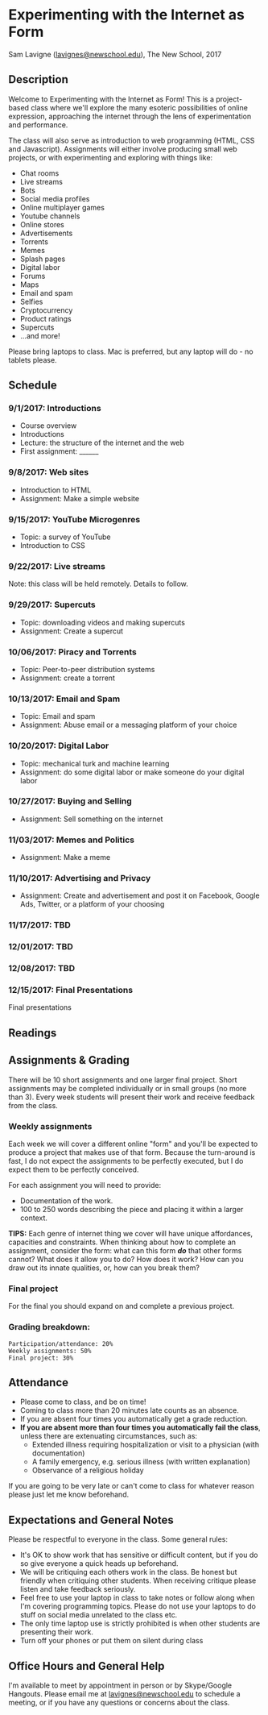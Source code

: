 # Experimenting with the Internet as Form

Sam Lavigne (lavignes@newschool.edu), The New School, 2017 

## Description

Welcome to Experimenting with the Internet as Form! This is a project-based class where we'll explore the many esoteric possibilities of online expression, approaching the internet through the lens of experimentation and performance.

The class will also serve as introduction to web programming (HTML, CSS and Javascript). Assignments will either involve producing small web projects, or with experimenting and exploring with things like:

* Chat rooms
* Live streams
* Bots
* Social media profiles
* Online multiplayer games
* Youtube channels
* Online stores
* Advertisements
* Torrents
* Memes
* Splash pages
* Digital labor
* Forums
* Maps
* Email and spam
* Selfies
* Cryptocurrency
* Product ratings
* Supercuts
* ...and more!

Please bring laptops to class. Mac is preferred, but any laptop will do - no tablets please.

## Schedule

### 9/1/2017: Introductions

* Course overview
* Introductions
* Lecture: the structure of the internet and the web
* First assignment: ______


### 9/8/2017: Web sites

* Introduction to HTML
* Assignment: Make a simple website


### 9/15/2017: YouTube Microgenres

* Topic: a survey of YouTube
* Introduction to CSS


### 9/22/2017: Live streams

Note: this class will be held remotely. Details to follow.


### 9/29/2017: Supercuts

* Topic: downloading videos and making supercuts
* Assignment: Create a supercut


### 10/06/2017: Piracy and Torrents

* Topic: Peer-to-peer distribution systems
* Assignment: create a torrent


### 10/13/2017: Email and Spam

* Topic: Email and spam
* Assignment: Abuse email or a messaging platform of your choice


### 10/20/2017: Digital Labor

* Topic: mechanical turk and machine learning
* Assignment: do some digital labor or make someone do your digital labor


### 10/27/2017: Buying and Selling

* Assignment: Sell something on the internet


### 11/03/2017: Memes and Politics

* Assignment: Make a meme


### 11/10/2017: Advertising and Privacy

* Assignment: Create and advertisement and post it on Facebook, Google Ads, Twitter, or a platform of your choosing


### 11/17/2017: TBD


### 12/01/2017: TBD


### 12/08/2017: TBD


### 12/15/2017: Final Presentations

Final presentations


## Readings


## Assignments & Grading

There will be 10 short assignments and one larger final project. Short assignments may be completed individually or in small groups (no more than 3). Every week students will present their work and receive feedback from the class.


### Weekly assignments
Each week we will cover a different online "form" and you'll be expected to produce a project that makes use of that form. Because the turn-around is fast, I do not expect the assignments to be perfectly executed, but I do expect them to be perfectly conceived.

For each assignment you will need to provide:
* Documentation of the work.
* 100 to 250 words describing the piece and placing it within a larger context. 

**TIPS:** Each genre of internet thing we cover will have unique affordances, capacities and constraints. When thinking about how to complete an assignment, consider the form: what can this form ***do*** that other forms cannot? What does it allow you to do? How does it work? How can you draw out its innate qualities, or, how can you break them? 

### Final project

For the final you should expand on and complete a previous project.


### Grading breakdown:

```
Participation/attendance: 20%
Weekly assignments: 50% 
Final project: 30%
```



## Attendance

* Please come to class, and be on time!
* Coming to class more than 20 minutes late counts as an absence.
* If you are absent four times you automatically get a grade reduction.
* **If you are absent more than four times you automatically fail the class**, unless there are extenuating circumstances, such as:
  * Extended illness requiring hospitalization or visit to a physician (with documentation)
  * A family emergency, e.g. serious illness (with written explanation)
  * Observance of a religious holiday

If you are going to be very late or can't come to class for whatever reason please just let me know beforehand.

## Expectations and General Notes

Please be respectful to everyone in the class. Some general rules:

* It's OK to show work that has sensitive or difficult content, but if you do so give everyone a quick heads up beforehand.
* We will be critiquing each others work in the class. Be honest but friendly when critiquing other students. When receiving critique please listen and take feedback seriously.
* Feel free to use your laptop in class to take notes or follow along when I'm covering programming topics. Please do not use your laptops to do stuff on social media unrelated to the class etc. 
* The only time laptop use is strictly prohibited is when other students are presenting their work. 
* Turn off your phones or put them on silent during class

## Office Hours and General Help

I'm available to meet by appointment in person or by Skype/Google Hangouts. Please email me at lavignes@newschool.edu to schedule a meeting, or if you have any questions or concerns about the class.
